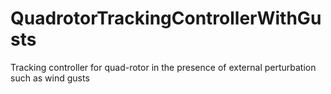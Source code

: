 # QuadrotorTrackingControllerWithGusts
Tracking controller for quad-rotor in the presence of external perturbation such as wind gusts

